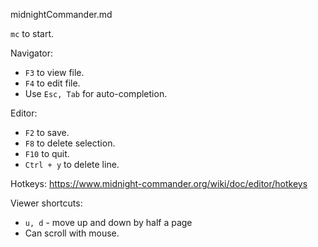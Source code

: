 midnightCommander.md

`mc` to start.

Navigator:

* `F3` to view file.
* `F4` to edit file.
* Use `Esc, Tab` for auto-completion.

Editor:

* `F2` to save.
* `F8` to delete selection.
* `F10` to quit.
* `Ctrl + y` to delete line.

Hotkeys: https://www.midnight-commander.org/wiki/doc/editor/hotkeys

Viewer shortcuts:

* `u, d` - move up and down by half a page
* Can scroll with mouse.



